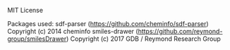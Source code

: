 MIT License

Packages used: 
sdf-parser (https://github.com/cheminfo/sdf-parser) Copyright (c) 2014 cheminfo
smiles-drawer (https://github.com/reymond-group/smilesDrawer) Copyright (c) 2017 GDB / Reymond Research Group